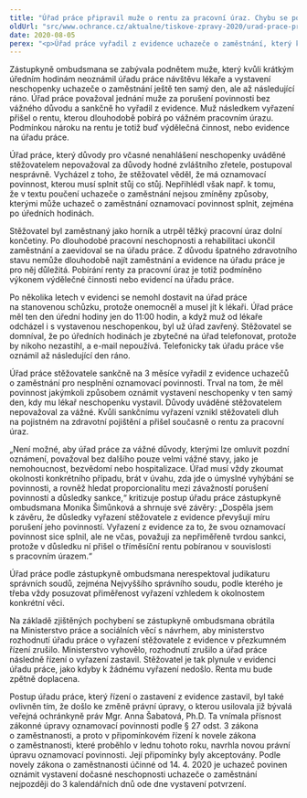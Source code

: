 ```yaml
---
title: "Úřad práce připravil muže o rentu za pracovní úraz. Chybu se podařilo napravit"
oldUrl: "src/www.ochrance.cz/aktualne/tiskove-zpravy-2020/urad-prace-pripravil-muze-o-rentu-za-pracovni-uraz-chybu-se-podarilo-napravit"
date: 2020-08-05
perex: "<p>Úřad práce vyřadil z evidence uchazeče o zaměstnání, který kvůli skončeným úředním hodinám nahlásil neschopenku od lékaře až druhý den ráno. Muž však kvůli tomu přišel o rentu po vážném pracovním úrazu. Podle zástupkyně ombudsmana úřad nepřihlédl ke specifickým okolnostem případu ani ke skutečnosti, že nešlo o účelové a úmyslné vyhýbání se povinnostem. Po její výzvě Ministerstvo práce a sociálních věcí zrušilo rozhodnutí úřadu práce a uložilo mu věc znovu projednat. Úřad práce poté řízení o vyřazení uchazeče z evidence zastavil. Na stěžovatele je nyní nahlíženo tak, že jeho evidence nebyla přerušena.  Pojišťovna mu také musí vyplatit pozastavenou rentu.</p>"
---
```


<!-- imported from the old website -->

<p>Zástupkyně ombudsmana se zabývala podnětem muže, který kvůli krátkým úředním hodinám neoznámil úřadu práce návštěvu lékaře a vystavení neschopenky uchazeče o zaměstnání ještě ten samý den, ale až následující ráno. Úřad práce považoval jednání muže za porušení povinnosti bez vážného důvodu a sankčně ho vyřadil z evidence. Muž následkem vyřazení přišel o rentu, kterou dlouhodobě pobírá po vážném pracovním úrazu. Podmínkou nároku na rentu je totiž buď výdělečná činnost, nebo evidence na úřadu práce.</p> <p>Úřad práce, který důvody pro včasné nenahlášení neschopenky uváděné stěžovatelem nepovažoval za důvody hodné zvláštního zřetele, postupoval nesprávně. Vycházel z toho, že stěžovatel věděl, že má oznamovací povinnost, kterou musí splnit stůj co stůj. Nepřihlédl však např. k tomu, že v textu poučení uchazeče o zaměstnání nejsou zmíněny způsoby, kterými může uchazeč o zaměstnání oznamovací povinnost splnit, zejména po úředních hodinách. </p> <p>Stěžovatel byl zaměstnaný jako horník a utrpěl těžký pracovní úraz dolní končetiny. Po dlouhodobé pracovní neschopnosti a rehabilitaci ukončil zaměstnání a zaevidoval se na úřadu práce. Z důvodu špatného zdravotního stavu nemůže dlouhodobě najít zaměstnání a evidence na úřadu práce je pro něj důležitá. Pobírání renty za pracovní úraz je totiž podmíněno výkonem výdělečné činnosti nebo evidencí na úřadu práce.</p> <p>Po několika letech v evidenci se nemohl dostavit na úřad práce na stanovenou schůzku, protože onemocněl a musel jít k lékaři. Úřad práce měl ten den úřední hodiny jen do 11:00 hodin, a když muž od lékaře odcházel i s vystavenou neschopenkou, byl už úřad zavřený. Stěžovatel se domníval, že po úředních hodinách je zbytečné na úřad telefonovat, protože by nikoho nezastihl, a e-mail nepoužívá. Telefonicky tak úřadu práce vše oznámil až následující den ráno. </p> <p>Úřad práce stěžovatele sankčně na 3 měsíce vyřadil z evidence uchazečů o zaměstnání pro nesplnění oznamovací povinnosti. Trval na tom, že měl povinnost jakýmkoli způsobem oznámit vystavení neschopenky v ten samý den, kdy mu lékař neschopenku vystavil. Důvody uváděné stěžovatelem nepovažoval za vážné. Kvůli sankčnímu vyřazení vznikl stěžovateli dluh na pojistném na zdravotní pojištění a přišel současně o rentu za pracovní úraz.</p> <p>„Není možné, aby úřad práce za vážné důvody, kterými lze omluvit pozdní oznámení, považoval bez dalšího pouze velmi vážné stavy, jako je nemohoucnost, bezvědomí nebo hospitalizace. Úřad musí vždy zkoumat okolnosti konkrétního případu, brát v úvahu, zda jde o úmyslné vyhýbání se povinnosti, a rovněž hledat proporcionalitu mezi závažností porušení povinností a důsledky sankce,“ kritizuje postup úřadu práce zástupkyně ombudsmana Monika Šimůnková a shrnuje své závěry: „Dospěla jsem k závěru, že důsledky vyřazení stěžovatele z evidence převyšují míru porušení jeho povinností. Vyřazení z evidence za to, že svou oznamovací povinnost sice splnil, ale ne včas, považuji za nepřiměřeně tvrdou sankci, protože v důsledku ní přišel o tříměsíční rentu pobíranou v souvislosti s pracovním úrazem.“ </p> <p>Úřad práce podle zástupkyně ombudsmana nerespektoval judikaturu správních soudů, zejména Nejvyššího správního soudu, podle kterého je třeba vždy posuzovat přiměřenost vyřazení vzhledem k okolnostem konkrétní věci. </p> <p>Na základě zjištěných pochybení se zástupkyně ombudsmana obrátila na Ministerstvo práce a sociálních věcí s návrhem, aby ministerstvo rozhodnutí úřadu práce o vyřazení stěžovatele z evidence v přezkumném řízení zrušilo. Ministerstvo vyhovělo, rozhodnutí zrušilo a úřad práce následně řízení o vyřazení zastavil. Stěžovatel je tak plynule v evidenci úřadu práce, jako kdyby k žádnému vyřazení nedošlo. Renta mu bude zpětně doplacena.</p> Postup úřadu práce, který řízení o zastavení z evidence zastavil, byl také ovlivněn tím, že došlo ke změně právní úpravy, o kterou usilovala již bývalá veřejná ochránkyně práv Mgr. Anna Šabatová, Ph.D. Ta vnímala přísnost zákonné úpravy oznamovací povinnosti podle § 27 odst. 3 zákona o zaměstnanosti, a proto v připomínkovém řízení k novele zákona o zaměstnanosti, které proběhlo v lednu tohoto roku, navrhla novou právní úpravu oznamovací povinnosti. Její připomínky byly akceptovány. Podle novely zákona o zaměstnanosti účinné od 14. 4. 2020 je uchazeč povinen oznámit vystavení dočasné neschopnosti uchazeče o zaměstnání nejpozději do 3 kalendářních dnů ode dne vystavení potvrzení.
